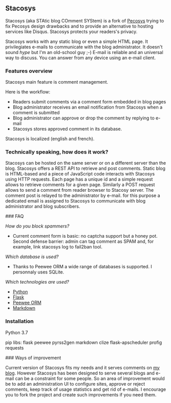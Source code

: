 ## Stacosys

Stacosys (aka STAtic blog COmment SYStem) is a fork of [Pecosys](http://github.com/kianby/pecosys) trying to fix Pecosys design drawbacks and to provide an alternative to hosting services like Disqus. Stacosys protects your readers's privacy.

Stacosys works with any static blog or even a simple HTML page. It  privilegiates e-mails to communicate with the blog administrator. It doesn't sound *hype* but I'm an old-school guy ;-) E-mail is reliable and an
universal way to discuss. You can answer from any device using an e-mail client.

###  Features overview

Stacosys main feature is comment management.

Here is the workflow:

-    Readers submit comments via a comment form embedded in blog pages
-    Blog administrator receives an email notification from Stacosys when a
     comment is submitted
-    Blog administrator can approve or drop the comment by replying to e-mail
-    Stacosys stores approved comment in its database.

Stacosys is localized (english and french).

### Technically speaking, how does it work?

Stacosys can be hosted on the same server or on a different server than the blog. Stacosys offers a REST API to retrieve and post comments. Static blog is HTML-based and a piece of JavaScript code interacts with Stacosys using HTTP requests. Each page has a unique id and a simple request allows to retrieve comments for a given page. Similarly a POST request allows to send a comment from reader browser to Stacosy server. The comment post is relayed to the administrator by e-mail. for this purpose a dedicated email is assigned to Stacosys to communicate with blog administrator and blog subscribers.

### FAQ

*How do you block spammers?*
- Current comment form is basic: no captcha support but a honey pot. Second defense barrier: admin can tag comment as SPAM and, for example, link stacosys log to fail2ban tool. 

*Which database is used?*
- Thanks to Peewee ORM a wide range of databases is supported. I personnaly uses SQLite.

*Which technologies are used?*

-    [Python](https://www.python.org)
-    [Flask](http://flask.pocoo.org)
-    [Peewee ORM](http://docs.peewee-orm.com)
-    [Markdown](http://daringfireball.net/projects/markdown)

### Installation

Python 3.7

pip libs: flask peewee pyrss2gen markdown clize flask-apscheduler profig requests

### Ways of improvement

Current version of Stacosys fits my needs and it serves comments on [my blog](https://blogduyax.madyanne.fr). However Stacosys has been designed to serve several blogs and e-mail can be a constraint for some people. So an area of improvement would be to add an administration UI to configure sites, approve or reject comments, keep track of usage statistics and get rid of e-mails. I encourage you to fork the project and create such improvements if you need them.
